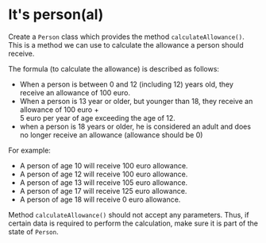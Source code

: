 # It's person(al)

Create a `Person` class which provides the method `calculateAllowance()`. 
This is a method we can use to calculate the allowance a person should receive. 

The formula (to calculate the allowance) is described as follows: 
- When a person is between 0 and 12 (including 12) years old, they receive an allowance of 100 euro. 
- When a person is 13 year or older, but younger than 18, they receive an allowance of 100 euro +  
5 euro per year of age exceeding the age of 12.
- when a person is 18 years or older, he is considered an adult and does no longer receive an allowance (allowance should be 0)

For example:
- A person of age 10 will receive 100 euro allowance.
- A person of age 12 will receive 100 euro allowance.
- A person of age 13 will receive 105 euro allowance.
- A person of age 17 will receive 125 euro allowance.
- A person of age 18 will receive 0 euro allowance.
        
Method `calculateAllowance()` should not accept any parameters. 
Thus, if certain data is required to perform the calculation, make sure it is part of the state of `Person`.

